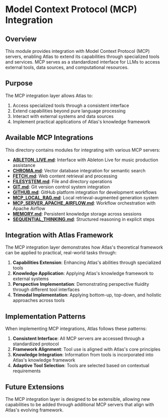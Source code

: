 # Model Context Protocol (MCP) Integration

## Overview

This module provides integration with Model Context Protocol (MCP) servers, enabling Atlas to extend its capabilities through specialized tools and services. MCP serves as a standardized interface for LLMs to access external tools, data sources, and computational resources.

## Purpose

The MCP integration layer allows Atlas to:

1. Access specialized tools through a consistent interface
2. Extend capabilities beyond pure language processing
3. Interact with external systems and data sources
4. Implement practical applications of Atlas's knowledge framework

## Available MCP Integrations

This directory contains modules for integrating with various MCP servers:

- [**ABLETON_LIVE.md**](./ABLETON_LIVE.md): Interface with Ableton Live for music production assistance
- [**CHROMA.md**](./CHROMA.md): Vector database integration for semantic search
- [**FETCH.md**](./FETCH.md): Web content retrieval and processing
- [**FILESYSTEM.md**](./FILESYSTEM.md): File and directory operations
- [**GIT.md**](./GIT.md): Git version control system integration
- [**GITHUB.md**](./GITHUB.md): GitHub platform integration for development workflows
- [**MCP_LOCAL_RAG.md**](./MCP_LOCAL_RAG.md): Local retrieval-augmented generation system
- [**MCP_SERVER_APACHE_AIRFLOW.md**](./MCP_SERVER_APACHE_AIRFLOW.md): Workflow orchestration with Apache Airflow
- [**MEMORY.md**](./MEMORY.md): Persistent knowledge storage across sessions
- [**SEQUENTIAL_THINKING.md**](./SEQUENTIAL_THINKING.md): Structured reasoning in explicit steps

## Integration with Atlas Framework

The MCP integration layer demonstrates how Atlas's theoretical framework can be applied to practical, real-world tasks through:

1. **Capabilities Extension**: Enhancing Atlas's abilities through specialized tools
2. **Knowledge Application**: Applying Atlas's knowledge framework to external systems
3. **Perspective Implementation**: Demonstrating perspective fluidity through different tool interfaces
4. **Trimodal Implementation**: Applying bottom-up, top-down, and holistic approaches across tools

## Implementation Patterns

When implementing MCP integrations, Atlas follows these patterns:

1. **Consistent Interface**: All MCP servers are accessed through a standardized protocol
2. **Framework Alignment**: Tool use is aligned with Atlas's core principles
3. **Knowledge Integration**: Information from tools is incorporated into Atlas's knowledge framework
4. **Adaptive Tool Selection**: Tools are selected based on contextual requirements

## Future Extensions

The MCP integration layer is designed to be extensible, allowing new capabilities to be added through additional MCP servers that align with Atlas's evolving framework.
